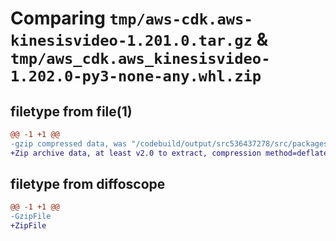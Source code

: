 # Comparing `tmp/aws-cdk.aws-kinesisvideo-1.201.0.tar.gz` & `tmp/aws_cdk.aws_kinesisvideo-1.202.0-py3-none-any.whl.zip`

## filetype from file(1)

```diff
@@ -1 +1 @@
-gzip compressed data, was "/codebuild/output/src536437278/src/packages/@aws-cdk/aws-kinesisvideo/dist/python/aws-cdk.aws-kinesisvideo-1.201.0.tar", last modified: Wed May 10 17:09:07 2023, max compression
+Zip archive data, at least v2.0 to extract, compression method=deflate
```

## filetype from diffoscope

```diff
@@ -1 +1 @@
-GzipFile
+ZipFile
```

